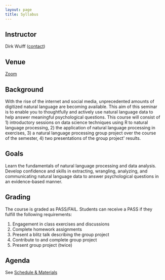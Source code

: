 ```yaml
---
layout: page
title: Syllabus
---
```


## Instructor
Dirk Wulff (<a href="mailto:dirk.wulff@unibas.ch">contact</a>)

## Venue
<a href="">Zoom</a>

## Background
With the rise of the internet and social media, unprecedented amounts of digitized natural language are becoming available. This aim of this seminar is to enable you to thoughtfully and actively use natural language data to help answer meaningful psychological questions. This course will consist of 1) introductory sessions on data science techniques using R to natural language processing, 2) the application of natural language processing in exercises, 3) a natural language processing group project over the course of the semester, 4) two presentations of the group project' results.

## Goals
Learn the fundamentals of natural language processing and data analysis. Develop confidence and skills in extracting, wrangling, analyzing, and communicating natural language data to answer psychological questions in an evidence-based manner.

## Grading
The course is graded as PASS/FAIL. Students can receive a PASS if they fulfill the following requirements:
1. Engagement in class exercises and discussions
2. Complete homework assignments
3. Present a blitz talk describing the group project
4. Contribute to and complete group project
5. Present group project (twice)

## Agenda
See <a href="">Schedule & Materials</a>
